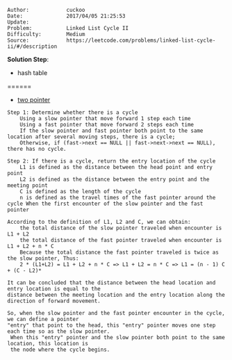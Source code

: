 
    Author:            cuckoo
    Date:              2017/04/05 21:25:53
    Update:            
    Problem:           Linked List Cycle II
    Difficulty:        Medium
    Source:            https://leetcode.com/problems/linked-list-cycle-ii/#/description

__Solution Step__:
 - hash table

======
 - [two pointer](https://discuss.leetcode.com/topic/5284/concise-o-n-solution-by-using-c-with-detailed-alogrithm-description)

```
Step 1: Determine whether there is a cycle
    Using a slow pointer that move forward 1 step each time
    Using a fast pointer that move forward 2 steps each time
    If the slow pointer and fast pointer both point to the same location after several moving steps, there is a cycle;
    Otherwise, if (fast->next == NULL || fast->next->next == NULL), there has no cycle.

Step 2: If there is a cycle, return the entry location of the cycle
    L1 is defined as the distance between the head point and entry point
    L2 is defined as the distance between the entry point and the meeting point
    C is defined as the length of the cycle
    n is defined as the travel times of the fast pointer around the cycle When the first encounter of the slow pointer and the fast pointer

According to the definition of L1, L2 and C, we can obtain:
    the total distance of the slow pointer traveled when encounter is L1 + L2
    the total distance of the fast pointer traveled when encounter is L1 + L2 + n * C
    Because the total distance the fast pointer traveled is twice as the slow pointer, Thus:
    2 * (L1+L2) = L1 + L2 + n * C => L1 + L2 = n * C => L1 = (n - 1) C + (C - L2)*

It can be concluded that the distance between the head location and entry location is equal to the 
distance between the meeting location and the entry location along the direction of forward movement.

So, when the slow pointer and the fast pointer encounter in the cycle, we can define a pointer 
"entry" that point to the head, this "entry" pointer moves one step each time so as the slow pointer.
 When this "entry" pointer and the slow pointer both point to the same location, this location is 
 the node where the cycle begins.
```
